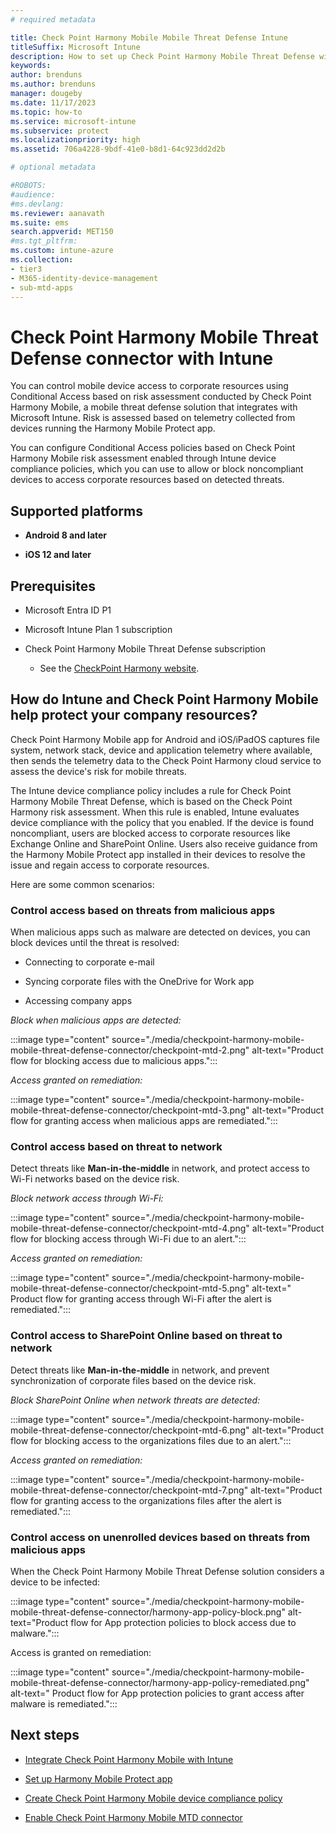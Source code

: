 ```yaml
---
# required metadata

title: Check Point Harmony Mobile Mobile Threat Defense Intune
titleSuffix: Microsoft Intune
description: How to set up Check Point Harmony Mobile Threat Defense with Microsoft Intune control mobile device access to your corporate resources.
keywords:
author: brenduns
ms.author: brenduns
manager: dougeby
ms.date: 11/17/2023
ms.topic: how-to
ms.service: microsoft-intune
ms.subservice: protect
ms.localizationpriority: high
ms.assetid: 706a4228-9bdf-41e0-b8d1-64c923dd2d2b

# optional metadata

#ROBOTS:
#audience:
#ms.devlang:
ms.reviewer: aanavath
ms.suite: ems
search.appverid: MET150
#ms.tgt_pltfrm:
ms.custom: intune-azure
ms.collection:
- tier3
- M365-identity-device-management
- sub-mtd-apps
---
```


# Check Point Harmony Mobile Threat Defense connector with Intune

You can control mobile device access to corporate resources using Conditional Access based on risk assessment conducted by Check Point Harmony Mobile, a mobile threat defense solution that integrates with Microsoft Intune. Risk is assessed based on telemetry collected from devices running the Harmony Mobile Protect app.

You can configure Conditional Access policies based on Check Point Harmony Mobile risk assessment enabled through Intune device compliance policies, which you can use to allow or block noncompliant devices to access corporate resources based on detected threats.

## Supported platforms

- **Android 8 and later**

- **iOS 12 and later**

## Prerequisites

- Microsoft Entra ID P1

- Microsoft Intune Plan 1 subscription

- Check Point Harmony Mobile Threat Defense subscription
  - See the [CheckPoint Harmony website](https://www.checkpoint.com/harmony).

## How do Intune and Check Point Harmony Mobile help protect your company resources?

Check Point Harmony Mobile app for Android and iOS/iPadOS captures file system, network stack, device and application telemetry where available, then sends the telemetry data to the Check Point Harmony cloud service to assess the device's risk for mobile threats.

The Intune device compliance policy includes a rule for Check Point Harmony Mobile Threat Defense, which is based on the Check Point Harmony risk assessment. When this rule is enabled, Intune evaluates device compliance with the policy that you enabled. If the device is found noncompliant, users are blocked access to corporate resources like Exchange Online and SharePoint Online. Users also receive guidance from the Harmony Mobile Protect app installed in their devices to resolve the issue and regain access to corporate resources.

Here are some common scenarios:

### Control access based on threats from malicious apps

When malicious apps such as malware are detected on devices, you can block devices until the threat is resolved:

- Connecting to corporate e-mail

- Syncing corporate files with the OneDrive for Work app

- Accessing company apps

*Block when malicious apps are detected:*

:::image type="content" source="./media/checkpoint-harmony-mobile-mobile-threat-defense-connector/checkpoint-mtd-2.png" alt-text="Product flow for blocking access due to malicious apps.":::

*Access granted on remediation:*

:::image type="content" source="./media/checkpoint-harmony-mobile-mobile-threat-defense-connector/checkpoint-mtd-3.png" alt-text="Product flow for granting access when malicious apps are remediated.":::

### Control access based on threat to network

Detect threats like **Man-in-the-middle** in network, and protect access to Wi-Fi networks based on the device risk.

*Block network access through Wi-Fi:*

:::image type="content" source="./media/checkpoint-harmony-mobile-mobile-threat-defense-connector/checkpoint-mtd-4.png" alt-text="Product flow for blocking access through Wi-Fi due to an alert.":::

*Access granted on remediation:*

:::image type="content" source="./media/checkpoint-harmony-mobile-mobile-threat-defense-connector/checkpoint-mtd-5.png" alt-text=" Product flow for granting access through Wi-Fi after the alert is remediated.":::

### Control access to SharePoint Online based on threat to network

Detect threats like **Man-in-the-middle** in network, and prevent synchronization of corporate files based on the device risk.

*Block SharePoint Online when network threats are detected:*

:::image type="content" source="./media/checkpoint-harmony-mobile-mobile-threat-defense-connector/checkpoint-mtd-6.png" alt-text="Product flow for blocking access to the organizations files due to an alert.":::

*Access granted on remediation:*

:::image type="content" source="./media/checkpoint-harmony-mobile-mobile-threat-defense-connector/checkpoint-mtd-7.png" alt-text="Product flow for granting access to the organizations files after the alert is remediated.":::

### Control access on unenrolled devices based on threats from malicious apps

When the Check Point Harmony Mobile Threat Defense solution considers a device to be infected:

:::image type="content" source="./media/checkpoint-harmony-mobile-mobile-threat-defense-connector/harmony-app-policy-block.png" alt-text="Product flow for App protection policies to block access due to malware.":::

Access is granted on remediation:

:::image type="content" source="./media/checkpoint-harmony-mobile-mobile-threat-defense-connector/harmony-app-policy-remediated.png" alt-text=" Product flow for App protection policies to grant access after malware is remediated.":::

## Next steps

- [Integrate Check Point Harmony Mobile with Intune](checkpoint-sandblast-mobile-mtd-connector-integration.md)

- [Set up Harmony Mobile Protect app](mtd-apps-ios-app-configuration-policy-add-assign.md)

- [Create Check Point Harmony Mobile device compliance policy](mtd-device-compliance-policy-create.md)

- [Enable Check Point Harmony Mobile MTD connector](mtd-connector-enable.md)
